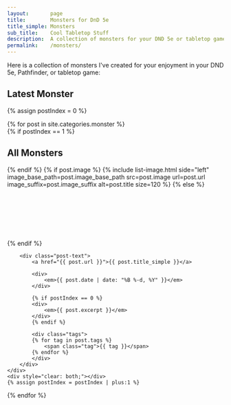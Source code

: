 ```yaml
---
layout:       page
title:        Monsters for DnD 5e
title_simple: Monsters
sub_title:    Cool Tabletop Stuff
description:  A collection of monsters for your DND 5e or tabletop game
permalink:    /monsters/
---
```


Here is a collection of monsters I've created for your enjoyment in your DND 5e, Pathfinder, or tabletop game:


## Latest Monster

{% assign postIndex = 0 %}

<div class="post-list">
{% for post in site.categories.monster %}
    <div class="post-list-post">
        {% if postIndex == 1 %}
            <h2>All Monsters</h2>
        {% endif %}
        {% if post.image %}
            {% include list-image.html side="left" image_base_path=post.image_base_path src=post.image url=post.url image_suffix=post.image_suffix alt=post.title size=120 %}
        {% else %}
            <div class="image-left" style="height: 120px"></div>
        {% endif %}

        <div class="post-text">
            <a href="{{ post.url }}">{{ post.title_simple }}</a>

            <div>
                <em>{{ post.date | date: "%B %-d, %Y" }}</em>
            </div>

            {% if postIndex == 0 %}
            <div>
                <em>{{ post.excerpt }}</em>
            </div>
            {% endif %}

            <div class="tags">
            {% for tag in post.tags %}
                <span class="tag">{{ tag }}</span>
            {% endfor %}
            </div>
        </div>
    </div>
    <div style="clear: both;"></div>
    {% assign postIndex = postIndex | plus:1 %}
{% endfor %}
</div>